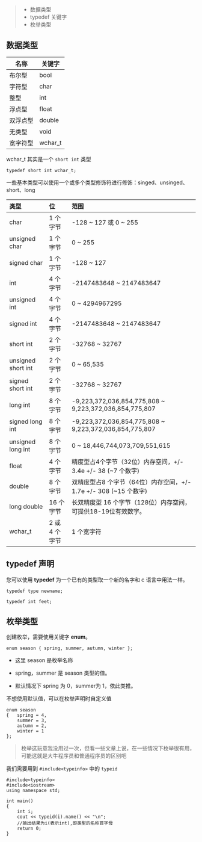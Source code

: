 > - 数据类型
> - typedef 关键字
> - 枚举类型
>
> 

## 数据类型

| 名称   | 关键字     |
| ---- | ------- |
| 布尔型  | bool    |
| 字符型  | char    |
| 整型   | int     |
| 浮点型  | float   |
| 双浮点型 | double  |
| 无类型  | void    |
| 宽字符型 | wchar_t |

wchar_t  其实是一个 `short int` 类型

```
typedef short int wchar_t;
```

一些基本类型可以使用一个或多个类型修饰符进行修饰：singed、unsinged、short、long

| 类型               | 位            | 范围                                                         |
| :----------------- | :------------ | :----------------------------------------------------------- |
| char               | 1 个字节      | -128 ~ 127 或 0 ~ 255                                        |
| unsigned char      | 1 个字节      | 0 ~ 255                                                      |
| signed char        | 1 个字节      | -128 ~ 127                                                   |
| int                | 4 个字节      | -2147483648 ~ 2147483647                                     |
| unsigned int       | 4 个字节      | 0 ~ 4294967295                                               |
| signed int         | 4 个字节      | -2147483648 ~ 2147483647                                     |
| short int          | 2 个字节      | -32768 ~ 32767                                               |
| unsigned short int | 2 个字节      | 0 ~ 65,535                                                   |
| signed short int   | 2 个字节      | -32768 ~ 32767                                               |
| long int           | 8 个字节      | -9,223,372,036,854,775,808 ~ 9,223,372,036,854,775,807       |
| signed long int    | 8 个字节      | -9,223,372,036,854,775,808 ~ 9,223,372,036,854,775,807       |
| unsigned long int  | 8 个字节      | 0 ~ 18,446,744,073,709,551,615                               |
| float              | 4 个字节      | 精度型占4个字节（32位）内存空间，+/- 3.4e +/- 38 (~7 个数字) |
| double             | 8 个字节      | 双精度型占8 个字节（64位）内存空间，+/- 1.7e +/- 308 (~15 个数字) |
| long double        | 16 个字节     | 长双精度型 16 个字节（128位）内存空间，可提供18-19位有效数字。 |
| wchar_t            | 2 或 4 个字节 | 1 个宽字符                                                   |

## typedef 声明

您可以使用 **typedef** 为一个已有的类型取一个新的名字和 c 语言中用法一样。

```
typedef type newname; 

typedef int feet;
```

## 枚举类型

创建枚举，需要使用关键字 **enum**。

```
enum season { spring, summer, autumn, winter };
```

- 这里 season 是枚举名称

- spring，summer 是 season 类型的值。

- 默认情况下 spring 为 0，summer为 1，依此类推。

不想使用默认值，可以在枚举声明时自定义值

```
enum season 
{   spring = 4, 
    summer = 3, 
    autumn = 2,
    winter = 1
};
```

> 枚举这玩意我没用过一次，但看一些文章上说，在一些情况下枚举很有用，可能这就是大牛程序员和普通程序员的区别吧

我们需要用到 `#include<typeinfo>` 中的 `typeid`

```
#include<typeinfo>
#include<iostream>
using namespace std;
 
int main()
{
    int i;
    cout << typeid(i).name() << "\n";
    //输出结果为i(表示int),即类型的名称首字母 
    return 0;
}
```
